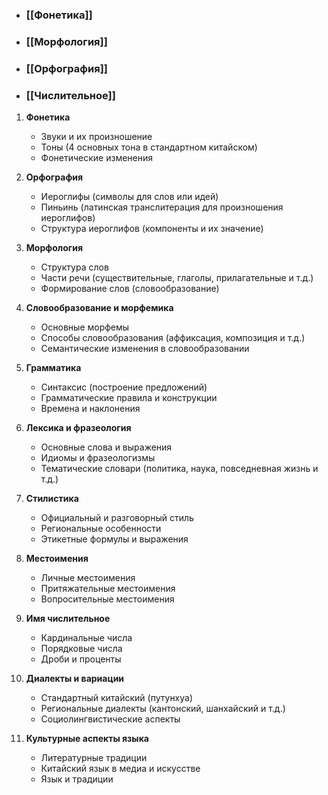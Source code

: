 
- ### [[Фонетика]]
- ### [[Морфология]]
- ### [[Орфография]]
- ### [[Числительное]]

1. **Фонетика**
   - Звуки и их произношение
   - Тоны (4 основных тона в стандартном китайском)
   - Фонетические изменения

2. **Орфография**
   - Иероглифы (символы для слов или идей)
   - Пиньинь (латинская транслитерация для произношения иероглифов)
   - Структура иероглифов (компоненты и их значение)

3. **Морфология**
   - Структура слов
   - Части речи (существительные, глаголы, прилагательные и т.д.)
   - Формирование слов (словообразование)

4. **Словообразование и морфемика**
   - Основные морфемы
   - Способы словообразования (аффиксация, композиция и т.д.)
   - Семантические изменения в словообразовании

5. **Грамматика**
   - Синтаксис (построение предложений)
   - Грамматические правила и конструкции
   - Времена и наклонения

6. **Лексика и фразеология**
   - Основные слова и выражения
   - Идиомы и фразеологизмы
   - Тематические словари (политика, наука, повседневная жизнь и т.д.)

7. **Стилистика**
   - Официальный и разговорный стиль
   - Региональные особенности
   - Этикетные формулы и выражения

8. **Местоимения**
   - Личные местоимения
   - Притяжательные местоимения
   - Вопросительные местоимения

9. **Имя числительное**
   - Кардинальные числа
   - Порядковые числа
   - Дроби и проценты

10. **Диалекты и вариации**
    - Стандартный китайский (путунхуа)
    - Региональные диалекты (кантонский, шанхайский и т.д.)
    - Социолингвистические аспекты

11. **Культурные аспекты языка**
    - Литературные традиции
    - Китайский язык в медиа и искусстве
    - Язык и традиции